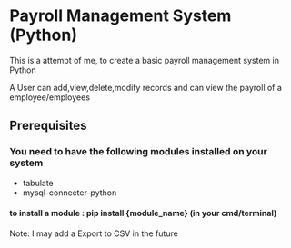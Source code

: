 # Payroll Management System (Python)

This is a attempt of me, to create a basic payroll management system in Python

A User can add,view,delete,modify records and can view the payroll of a employee/employees

## Prerequisites
### You need to have the following modules installed on your system
* tabulate
* mysql-connecter-python

#### to install a module : pip install {module_name} (in your cmd/terminal)

Note: I may add a Export to CSV in the future
